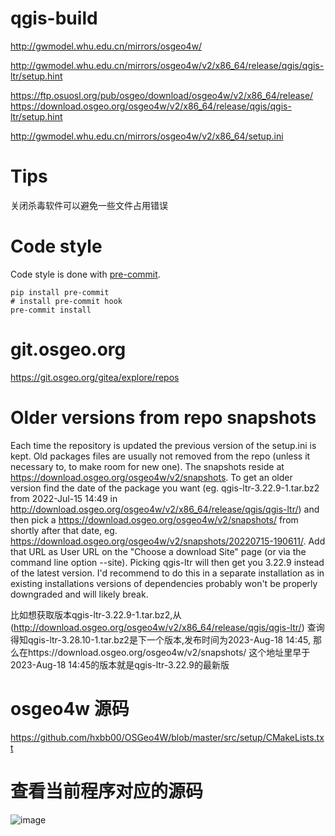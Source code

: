 # qgis-build
http://gwmodel.whu.edu.cn/mirrors/osgeo4w/

http://gwmodel.whu.edu.cn/mirrors/osgeo4w/v2/x86_64/release/qgis/qgis-ltr/setup.hint

https://ftp.osuosl.org/pub/osgeo/download/osgeo4w/v2/x86_64/release/
https://download.osgeo.org/osgeo4w/v2/x86_64/release/qgis/qgis-ltr/setup.hint

http://gwmodel.whu.edu.cn/mirrors/osgeo4w/v2/x86_64/setup.ini

# Tips
关闭杀毒软件可以避免一些文件占用错误

# Code style

Code style is done with [pre-commit](https://pre-commit.com).

```
pip install pre-commit
# install pre-commit hook
pre-commit install
```

# git.osgeo.org
https://git.osgeo.org/gitea/explore/repos

# Older versions from repo snapshots
Each time the repository is updated the previous version of the setup.ini is kept. Old packages files are usually not removed from the repo (unless it necessary to, to make room for new one). The snapshots reside at ​https://download.osgeo.org/osgeo4w/v2/snapshots. To get an older version find the date of the package you want (eg. qgis-ltr-3.22.9-1.tar.bz2 from 2022-Jul-15 14:49 in ​http://download.osgeo.org/osgeo4w/v2/x86_64/release/qgis/qgis-ltr/) and then pick a ​https://download.osgeo.org/osgeo4w/v2/snapshots/ from shortly after that date, eg. ​https://download.osgeo.org/osgeo4w/v2/snapshots/20220715-190611/. Add that URL as User URL on the "Choose a download Site" page (or via the command line option --site). Picking qgis-ltr will then get you 3.22.9 instead of the latest version. I'd recommend to do this in a separate installation as in existing installations versions of dependencies probably won't be properly downgraded and will likely break.

比如想获取版本qgis-ltr-3.22.9-1.tar.bz2,从(http://download.osgeo.org/osgeo4w/v2/x86_64/release/qgis/qgis-ltr/) 查询得知qgis-ltr-3.28.10-1.tar.bz2是下一个版本,发布时间为2023-Aug-18 14:45, 那么在https://download.osgeo.org/osgeo4w/v2/snapshots/ 这个地址里早于2023-Aug-18 14:45的版本就是qgis-ltr-3.22.9的最新版

# osgeo4w 源码
https://github.com/hxbb00/OSGeo4W/blob/master/src/setup/CMakeLists.txt

# 查看当前程序对应的源码
![image](https://github.com/user-attachments/assets/f4253269-797e-4bc7-bb50-1e63ca1ae5cb)

